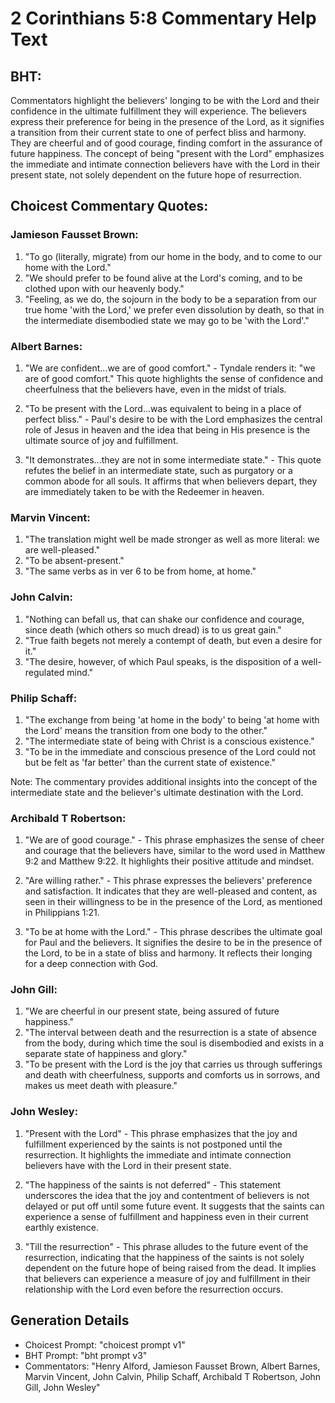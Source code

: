 # 2 Corinthians 5:8 Commentary Help Text

## BHT:
Commentators highlight the believers' longing to be with the Lord and their confidence in the ultimate fulfillment they will experience. The believers express their preference for being in the presence of the Lord, as it signifies a transition from their current state to one of perfect bliss and harmony. They are cheerful and of good courage, finding comfort in the assurance of future happiness. The concept of being "present with the Lord" emphasizes the immediate and intimate connection believers have with the Lord in their present state, not solely dependent on the future hope of resurrection.

## Choicest Commentary Quotes:
### Jamieson Fausset Brown:
1. "To go (literally, migrate) from our home in the body, and to come to our home with the Lord."
2. "We should prefer to be found alive at the Lord's coming, and to be clothed upon with our heavenly body."
3. "Feeling, as we do, the sojourn in the body to be a separation from our true home 'with the Lord,' we prefer even dissolution by death, so that in the intermediate disembodied state we may go to be 'with the Lord'."

### Albert Barnes:
1. "We are confident...we are of good comfort." - Tyndale renders it: "we are of good comfort." This quote highlights the sense of confidence and cheerfulness that the believers have, even in the midst of trials.

2. "To be present with the Lord...was equivalent to being in a place of perfect bliss." - Paul's desire to be with the Lord emphasizes the central role of Jesus in heaven and the idea that being in His presence is the ultimate source of joy and fulfillment.

3. "It demonstrates...they are not in some intermediate state." - This quote refutes the belief in an intermediate state, such as purgatory or a common abode for all souls. It affirms that when believers depart, they are immediately taken to be with the Redeemer in heaven.

### Marvin Vincent:
1. "The translation might well be made stronger as well as more literal: we are well-pleased." 
2. "To be absent-present." 
3. "The same verbs as in ver 6 to be from home, at home."

### John Calvin:
1. "Nothing can befall us, that can shake our confidence and courage, since death (which others so much dread) is to us great gain."
2. "True faith begets not merely a contempt of death, but even a desire for it."
3. "The desire, however, of which Paul speaks, is the disposition of a well-regulated mind."

### Philip Schaff:
1. "The exchange from being 'at home in the body' to being 'at home with the Lord' means the transition from one body to the other."
2. "The intermediate state of being with Christ is a conscious existence."
3. "To be in the immediate and conscious presence of the Lord could not but be felt as 'far better' than the current state of existence."

Note: The commentary provides additional insights into the concept of the intermediate state and the believer's ultimate destination with the Lord.

### Archibald T Robertson:
1. "We are of good courage." - This phrase emphasizes the sense of cheer and courage that the believers have, similar to the word used in Matthew 9:2 and Matthew 9:22. It highlights their positive attitude and mindset.

2. "Are willing rather." - This phrase expresses the believers' preference and satisfaction. It indicates that they are well-pleased and content, as seen in their willingness to be in the presence of the Lord, as mentioned in Philippians 1:21.

3. "To be at home with the Lord." - This phrase describes the ultimate goal for Paul and the believers. It signifies the desire to be in the presence of the Lord, to be in a state of bliss and harmony. It reflects their longing for a deep connection with God.

### John Gill:
1. "We are cheerful in our present state, being assured of future happiness."
2. "The interval between death and the resurrection is a state of absence from the body, during which time the soul is disembodied and exists in a separate state of happiness and glory."
3. "To be present with the Lord is the joy that carries us through sufferings and death with cheerfulness, supports and comforts us in sorrows, and makes us meet death with pleasure."

### John Wesley:
1. "Present with the Lord" - This phrase emphasizes that the joy and fulfillment experienced by the saints is not postponed until the resurrection. It highlights the immediate and intimate connection believers have with the Lord in their present state.

2. "The happiness of the saints is not deferred" - This statement underscores the idea that the joy and contentment of believers is not delayed or put off until some future event. It suggests that the saints can experience a sense of fulfillment and happiness even in their current earthly existence.

3. "Till the resurrection" - This phrase alludes to the future event of the resurrection, indicating that the happiness of the saints is not solely dependent on the future hope of being raised from the dead. It implies that believers can experience a measure of joy and fulfillment in their relationship with the Lord even before the resurrection occurs.


## Generation Details
- Choicest Prompt: "choicest prompt v1"
- BHT Prompt: "bht prompt v3"
- Commentators: "Henry Alford, Jamieson Fausset Brown, Albert Barnes, Marvin Vincent, John Calvin, Philip Schaff, Archibald T Robertson, John Gill, John Wesley"
